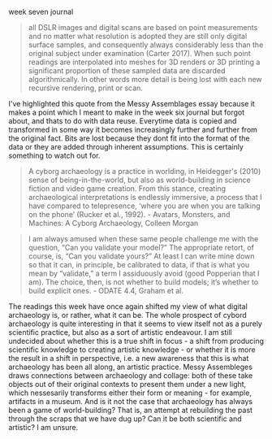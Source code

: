 week seven journal

>all DSLR images and digital scans are based on point measurements and no matter what resolution is adopted they are still only digital surface samples, and consequently always considerably less than the original subject under examination (Carter 2017). When such point readings are interpolated into meshes for 3D renders or 3D printing a significant proportion of these sampled data are discarded algorithmically. In other words more detail is being lost with each new recursive rendering, print or scan.

I've highlighted this quote from the Messy Assemblages essay because it makes a point which I meant to make in the week six journal but forgot about, and thats to do with data reuse. Everytime data is copied and transformed in some way it becomes increasingly further and further from the original fact. Bits are lost because they dont fit into the format of the data or they are added through inherent assumptions. This is certainly something to watch out for.

>A cyborg archaeology is a practice in worlding, in Heidegger's (2010) sense of being-in-the-world, but also as world-building in science fiction and video game creation. From this stance, creating archaeological interpretations is endlessly immersive, a process that I have compared to telepresence, ‘where you are when you are talking on the phone’ (Rucker et al., 1992). - Avatars, Monsters, and Machines: A Cyborg Archaeology, Colleen Morgan

>I am always amused when these same people challenge me with the question, “Can you validate your model?” The appropriate retort, of course, is, “Can you validate yours?” At least I can write mine down so that it can, in principle, be calibrated to data, if that is what you mean by “validate,” a term I assiduously avoid (good Popperian that I am). The choice, then, is not whether to build models; it’s whether to build explicit ones. - ODATE 4.4, Graham et al.

The readings this week have once again shifted my view of what digital archaeology is, or rather, what it can be. The whole prospect of cybord archaeology is quite interesting in that it seems to view itself not as a purely scientific practice, but also as a sort of artistic endeavour. I am still undecided about whether this is a true shift in focus - a shift from producing scientific knowledge to creating artistic knowledge - or whether it is more the result in a shift in perspective, i.e. a new awareness that this is what archaeology has been all along, an artistic practice. Messy Assembleges draws connections between archaeology and collage: both of these take objects out of their original contexts to present them under a new light, which nessesarily transforms either their form or meaning - for example, artifacts in a museum. And is it not the case that archaeology has always been a game of world-building? That is, an attempt at rebuilding the past through the scraps that we have dug up? Can it be both scientific and artistic? I am unsure.
